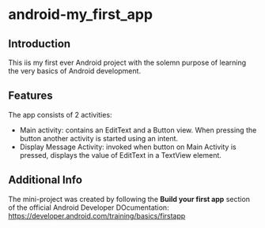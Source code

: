 # android-my_first_app

## Introduction

This iis my first ever Android project with the solemn purpose of learning the very basics of Android development.

## Features

The app consists of 2 activities:

- Main activity: contains an EditText and a Button view. When pressing the button another activity is started using an intent.
- Display Message Activity: invoked when button on Main Activity is pressed, displays the value of EditText in a TextView element.

## Additional Info

The mini-project was created by following the **Build your first app** section of the official Android Developer DOcumentation:
https://developer.android.com/training/basics/firstapp
